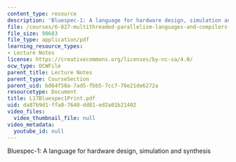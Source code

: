 ```yaml
---
content_type: resource
description: 'Bluespec-1: A language for hardware design, simulation and synthesis'
file: /courses/6-827-multithreaded-parallelism-languages-and-compilers-fall-2002/da87b9d1ffa07640dd81ed2a01b21402_L17Bluespec1Print.pdf
file_size: 90683
file_type: application/pdf
learning_resource_types:
- Lecture Notes
license: https://creativecommons.org/licenses/by-nc-sa/4.0/
ocw_type: OCWFile
parent_title: Lecture Notes
parent_type: CourseSection
parent_uid: bd64f58a-7ad5-fbb5-7cc7-76e21de6272a
resourcetype: Document
title: L17Bluespec1Print.pdf
uid: da87b9d1-ffa0-7640-dd81-ed2a01b21402
video_files:
  video_thumbnail_file: null
video_metadata:
  youtube_id: null
---
```

Bluespec-1: A language for hardware design, simulation and synthesis